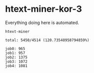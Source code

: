 # htext-miner-kor-3

Everything doing here is automated.

```
htext-miner

total: 5450/4514 (120.73548958794859%)

job0: 965
job1: 957
job2: 1375
job3: 1072
job4: 1081
```